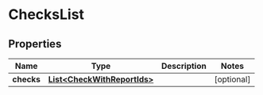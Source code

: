 
# ChecksList

## Properties
Name | Type | Description | Notes
------------ | ------------- | ------------- | -------------
**checks** | [**List&lt;CheckWithReportIds&gt;**](CheckWithReportIds.md) |  |  [optional]



